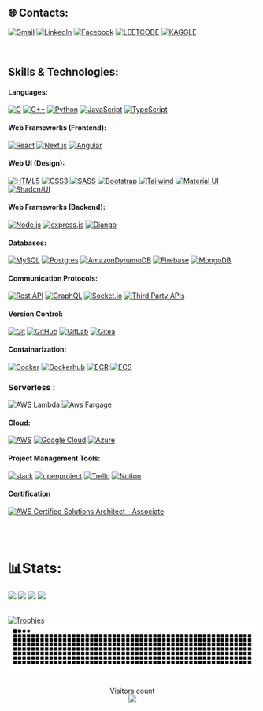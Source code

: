 ## 🌐 Contacts:

[![Gmail](https://img.shields.io/badge/Gmail-D14836?style=for-the-badge&logo=gmail&logoColor=white)](mailto:nmshihabislam@gmail.com?subject=From%20GitHub&body=Hi,%20there.%20Found%20you%20from%20GitHub.)
[![LinkedIn](https://img.shields.io/badge/LinkedIn-0077B5?style=for-the-badge&logo=linkedin&logoColor=white)](https://linkedin.com/in/nmshihabislam)
[![Facebook](https://img.shields.io/badge/Facebook-1877F2?style=for-the-badge&logo=facebook&logoColor=white)](https://facebook.com/nmshihabislam)
[![LEETCODE](https://img.shields.io/badge/-LeetCode-FFA116?style=for-the-badge&logo=LeetCode&logoColor=black)](https://leetcode.com/u/nmshihabislam/)
[![KAGGLE](https://img.shields.io/badge/Kaggle-20BEFF?style=for-the-badge&logo=Kaggle&logoColor=white)](https://www.kaggle.com/nmshihabislam)
<br>

<!-- [![Kaggle](https://img.shields.io/badge/Kaggle-%2320BEFF.svg?logo=Kaggle&logoColor=white)](https://www.kaggle.com/hossainalmahdi)
[![LeetCode](https://img.shields.io/badge/LeetCode-%23FFA116.svg?logo=LeetCode&logoColor=white)](https://leetcode.com/hossainalmahdi) -->
<br>
<!-- [![Kaggle](https://img.shields.io/badge/Kaggle-%2320BEFF.svg?logo=Kaggle&logoColor=white)](https://www.kaggle.com/hossainalmahdi)
[![LeetCode](https://img.shields.io/badge/LeetCode-%23FFA116.svg?logo=LeetCode&logoColor=white)](https://leetcode.com/hossainalmahdi) -->

## Skills & Technologies:

#### Languages:

[![C](https://img.shields.io/badge/C-00599C?style=for-the-badge&logo=c&logoColor=white)]()
[![C++](https://img.shields.io/badge/C++-00599C?style=for-the-badge&logo=c%2B%2B&logoColor=white)]()
[![Python](https://img.shields.io/badge/Python-3776AB?style=for-the-badge&logo=python&logoColor=white)]()
[![JavaScript](https://img.shields.io/badge/JavaScript-F7DF1E?style=for-the-badge&logo=javascript&logoColor=black)]()
[![TypeScript](https://img.shields.io/badge/TypeScript-007ACC?style=for-the-badge&logo=typescript&logoColor=white)]()

#### Web Frameworks (Frontend):

[![React](https://img.shields.io/badge/React-20232A?style=for-the-badge&logo=react&logoColor=61DAFB)]()
[![Next.js](https://img.shields.io/badge/Next.js-000000?style=for-the-badge&logo=nextdotjs&logoColor=white)]()
[![Angular](https://img.shields.io/badge/Angular-DD0031?style=for-the-badge&logo=angular&logoColor=white)]()

#### Web UI (Design):

[![HTML5](https://img.shields.io/badge/HTML5-E34F26?style=for-the-badge&logo=html5&logoColor=white)]()
[![CSS3](https://img.shields.io/badge/CSS3-1572B6?style=for-the-badge&logo=css3&logoColor=white)]()
[![SASS](https://img.shields.io/badge/Sass-CC6699?style=for-the-badge&logo=sass&logoColor=white)]()
[![Bootstrap](https://img.shields.io/badge/Bootstrap-563D7C?style=for-the-badge&logo=bootstrap&logoColor=white)]()
[![Tailwind](https://img.shields.io/badge/Tailwind_CSS-38B2AC?style=for-the-badge&logo=tailwind-css&logoColor=white)]()
[![Material UI](https://img.shields.io/badge/Material_UI-0081CB?style=for-the-badge&logo=material-ui&logoColor=white)]()
[![Shadcn/UI](https://img.shields.io/badge/Shadcn%2FUI-000000?style=for-the-badge&logo=shadcn%2Fui&logoColor=white)]()

#### Web Frameworks (Backend):

[![Node.js](https://img.shields.io/badge/Node.js-339933?style=for-the-badge&logo=nodedotjs&logoColor=white)]()
[![express.js](https://img.shields.io/badge/Express.js-000000?style=for-the-badge&logo=express&logoColor=white)]()
[![Django](https://img.shields.io/badge/Django-092E20?style=for-the-badge&logo=django&logoColor=white)]()

#### Databases:

[![MySQL](https://img.shields.io/badge/mysql-%2300f.svg?style=for-the-badge&logo=mysql&logoColor=white)]()
[![Postgres](https://img.shields.io/badge/postgres-%23316192.svg?style=for-the-badge&logo=postgresql&logoColor=white)]()
[![AmazonDynamoDB](https://img.shields.io/badge/Amazon%20DynamoDB-4053D6?style=for-the-badge&logo=Amazon%20DynamoDB&logoColor=white)]()
[![Firebase](https://img.shields.io/badge/Firebase-039BE5?style=for-the-badge&logo=Firebase&logoColor=white)]()
[![MongoDB](https://img.shields.io/badge/MongoDB-%234ea94b.svg?style=for-the-badge&logo=mongodb&logoColor=white)]()

#### Communication Protocols:

[![Rest API](https://img.shields.io/badge/Rest_API-E0234E?style=for-the-badge&logo=rest&logoColor=white)]()
[![GraphQL](https://img.shields.io/badge/GraphQL-E10098?style=for-the-badge&logo=graphql&logoColor=white)]()
[![Socket.io](https://img.shields.io/badge/Socket.io-010101?style=for-the-badge&logo=socket.io&logoColor=white)]()
[![Third Party APIs](https://img.shields.io/badge/Third_Party_APIs-333333?style=for-the-badge&logoColor=white)]()

#### Version Control:

[![Git](https://img.shields.io/badge/git-%23F05033.svg?style=for-the-badge&logo=git&logoColor=white)]()
[![GitHub](https://img.shields.io/badge/github-%23121011.svg?style=for-the-badge&logo=github&logoColor=white)]()
[![GitLab](https://img.shields.io/badge/gitlab-%23181717.svg?style=for-the-badge&logo=gitlab&logoColor=white)]()
[![Gitea](https://img.shields.io/badge/gitea-%23333333.svg?style=for-the-badge&logo=gitea&logoColor=white)]()

#### Containarization:

[![Docker](https://img.shields.io/badge/docker-%230db7ed.svg?style=for-the-badge&logo=docker&logoColor=white)]()
[![Dockerhub](https://img.shields.io/badge/dockerhub-%230db7ed.svg?style=for-the-badge&logo=docker&logoColor=white)]()
[![ECR](https://img.shields.io/badge/Amazon_Elastic_Container_Registry-232F3E?style=for-the-badge&logo=Amazon%20Elastic%20Container%20Registry&logoColor=white)]()
[![ECS](https://img.shields.io/badge/Amazon_Elastic_Container_Service-232F3E?style=for-the-badge&logo=Amazon%20Elastic%20Container%20Service&logoColor=white)]()

### Serverless :

[![AWS Lambda](https://img.shields.io/badge/AWS_Lambda-232F3E?style=for-the-badge&logo=Amazon%20Lambda&logoColor=white)]()
[![Aws Fargage](https://img.shields.io/badge/AWS_Fargate-232F3E?style=for-the-badge&logo=Amazon%20Fargate&logoColor=white)]()

<!-- #### AI/ML:

![scikit-learn](https://img.shields.io/badge/scikit--learn-%23F7931E.svg?style=for-the-badge&logo=scikit-learn&logoColor=white)
![Keras](https://img.shields.io/badge/Keras-%23D00000.svg?style=for-the-badge&logo=Keras&logoColor=white)
![TensorFlow](https://img.shields.io/badge/TensorFlow-%23FF6F00.svg?style=for-the-badge&logo=TensorFlow&logoColor=white)
[![OpenCV](https://img.shields.io/badge/OpenCV-5C3EE8?style=for-the-badge&logo=opencv&logoColor=white)]()
![PyTorch](https://img.shields.io/badge/PyTorch-%23EE4C2C.svg?style=for-the-badge&logo=PyTorch&logoColor=white)
[![CNN](https://img.shields.io/badge/CNN-FF6F00?style=for-the-badge&logoColor=white)]()
[![RNN](https://img.shields.io/badge/RNN-FF6F00?style=for-the-badge&logoColor=white)]()
[![Pandas](https://img.shields.io/badge/Pandas-150458?style=for-the-badge&logo=pandas&logoColor=white)]()
[![Numpy](https://img.shields.io/badge/Numpy-013243?style=for-the-badge&logo=numpy&logoColor=white)]()
[![Generative AI](https://img.shields.io/badge/Generative%20AI-FF6F00?style=for-the-badge&logoColor=white)]()
![mlflow](https://img.shields.io/badge/mlflow-%23d9ead3.svg?style=for-the-badge&logo=numpy&logoColor=blue)
[![Anaconda](https://img.shields.io/badge/Anaconda-44A833?style=for-the-badge&logo=anaconda&logoColor=white)]() -->

#### Cloud:

[![AWS](https://img.shields.io/badge/AWS-232F3E?style=for-the-badge&logo=amazon-aws&logoColor=white)]()
[![Google Cloud](https://img.shields.io/badge/GoogleCloud-%234285F4.svg?style=for-the-badge&logo=google-cloud&logoColor=white)]()
[![Azure](https://img.shields.io/badge/azure-%230072C6.svg?style=for-the-badge&logo=microsoftazure&logoColor=white)]()

<!-- #### Devops:

[![Terraform](https://img.shields.io/badge/Terraform-012731?style=for-the-badge&logo=terraform&logoColor=C94940)]()
[![jenkins](https://img.shields.io/badge/Jenkins-D24939?style=for-the-badge&logo=Jenkins&logoColor=white)]()
[![ansible](https://img.shields.io/badge/Ansible-242F3E?style=for-the-badge&logo=ansible&logoColor=white)]()
[![Cloudformation](https://img.shields.io/badge/CloudFormation-232F3E?style=for-the-badge&logo=AWSCloudFormation&logoColor=white)]() -->

#### Project Management Tools:

[![slack](https://img.shields.io/badge/Slack-4A154B?style=for-the-badge&logo=slack&logoColor=white)]()
[![openproject](https://img.shields.io/badge/OpenProject-333333?style=for-the-badge&logo=openproject&logoColor=white)]()
[![Trello](https://img.shields.io/badge/Trello-026AA7?style=for-the-badge&logo=trello&logoColor=white)]()
[![Notion](https://img.shields.io/badge/Notion-000000?style=for-the-badge&logo=notion&logoColor=white)]()


#### Certification

[![AWS Certified Solutions Architect - Associate](https://img.shields.io/badge/AWS_Certified_Solutions_Architect_–_Associate-232F3E?style=for-the-badge&logo=Amazon%20AWS&logoColor=white)](https://www.credly.com/badges/f961b633-8e9f-4cd1-83ad-02ec5a97be61/linked_in_profile)

<!-- #### Others:

[![GIT](https://img.shields.io/badge/GIT-E44C30?style=for-the-badge&logo=git&logoColor=white)]()
[![Docker](https://img.shields.io/badge/docker-%230db7ed.svg?style=for-the-badge&logo=docker&logoColor=white)]()
[![Arduino](https://img.shields.io/badge/Arduino-00979D?style=for-the-badge&logo=arduino&logoColor=white)]()
[![Blender](https://img.shields.io/badge/Blender-F5792A?style=for-the-badge&logo=blender&logoColor=white)]()
[![UiPath](https://img.shields.io/badge/UiPath-005491?style=for-the-badge&logo=uipath&logoColor=white)]()
[![LabVIEW](https://img.shields.io/badge/LabVIEW-FFDB00?style=for-the-badge&logo=labview&logoColor=white)]()
[![Proteus](https://img.shields.io/badge/Proteus-00979D?style=for-the-badge&logoColor=white)]()
[![Linux](https://img.shields.io/badge/Linux-FCC624?style=for-the-badge&logo=linux&logoColor=black)]()
[![Debian](https://img.shields.io/badge/Debian-D70A53?style=for-the-badge&logo=debian&logoColor=white)]()
[![Vagrant](https://img.shields.io/badge/Vagrant-1563FF?style=for-the-badge&logo=vagrant&logoColor=white)]()
[![Webots](https://img.shields.io/badge/Webots-222222?style=for-the-badge&logoColor=white)]() -->

<br><br>

# 📊Stats:

<div>
  <img width="440px" src="https://github-readme-stats.vercel.app/api?username=NMShihab&show_icons=true&theme=dark">
  <img width="385px" src="https://github-readme-stats.anuraghazra1.vercel.app/api/top-langs/?username=NMShihab&layout=compact&theme=onedark" />
  <img width="440px" src="https://github-readme-activity-graph.vercel.app/graph?username=NMShihab&theme=github">
  <img width="385px" src="https://github-readme-streak-stats.herokuapp.com/?user=NMShihab&theme=dark" />
</div>

<br>

[![Trophies](https://github-profile-trophy.vercel.app/?username=NMShihab&theme=onedark&row=1)](https://github.com/ryo-ma/github-profile-trophy)
![Snake animation](https://raw.githubusercontent.com/NMShihab/NMShihab/output/github-contribution-grid-snake-dark.svg)

<p align="center"> 
  Visitors count<br>
  <img src="https://profile-counter.glitch.me/NMShihab/count.svg" />
</p>
</div>
